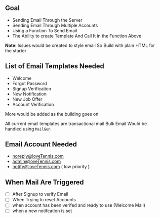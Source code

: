 ## Goal

- Sending Email Through the Server
- Sending Email Through Multiple Accounts
- Using a Function To Send Email
- The Ability to create Template And Call It in the Function Above

**Note**: Issues would be created to style email So Build with plain HTML for the starter

## List of Email Templates Needed

- Welcome
- Forgot Password
- Signup Verification
- New Notification
- New Job Offer
- Account Verification

More would be added as the building goes on

All current email templates are transactional mail
Bulk Email Would be handled using `MailGun`

## Email Account Needed

- noreply@loveTennis.com
- admin@loveTennis.com
- notify@loveTennis.com ( low priority )

## When Mail Are Triggered

- [ ] After Signup to verify Email
- [ ] When Trying to reset Accounts
- [ ] when account has been verifed and ready to use (Welcome Mail)
- [ ] when a new notifcation is set
